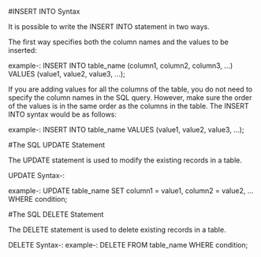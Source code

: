 #INSERT INTO Syntax

It is possible to write the INSERT INTO statement in two ways.

The first way specifies both the column names and the values to be inserted:

example-: INSERT INTO table_name (column1, column2, column3, ...)
          VALUES (value1, value2, value3, ...);
          
If you are adding values for all the columns of the table, you do not need to specify the column names in the SQL query.
However, make sure the order of the values is in the same order as the columns in the table. The INSERT INTO syntax would be as follows:

example-: INSERT INTO table_name
          VALUES (value1, value2, value3, ...);
          
          
#The SQL UPDATE Statement

The UPDATE statement is used to modify the existing records in a table.

UPDATE Syntax-:

example-: UPDATE table_name
          SET column1 = value1, column2 = value2, ...
          WHERE condition;
          
          
#The SQL DELETE Statement

The DELETE statement is used to delete existing records in a table.

DELETE Syntax-:
example-: DELETE FROM table_name WHERE condition;

